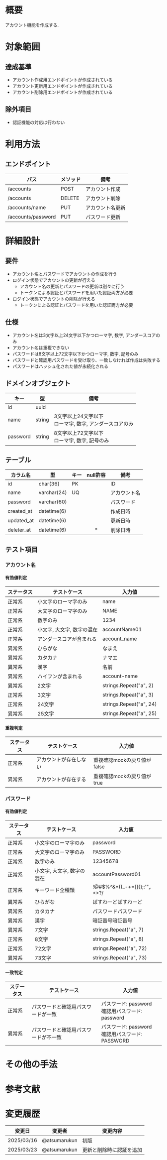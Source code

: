 # 概要

アカウント機能を作成する.

# 対象範囲

## 達成基準

- アカウント作成用エンドポイントが作成されている
- アカウント更新用エンドポイントが作成されている
- アカウント削除用エンドポイントが作成されている

## 除外項目

- 認証機能の対応は行わない

# 利用方法

## エンドポイント

| パス | メソッド | 備考 |
| --- | --- | --- |
| /accounts | POST | アカウント作成 |
| /accounts | DELETE | アカウント削除 |
| /accounts/name | PUT | アカウント名更新 |
| /accounts/password | PUT | パスワード更新 |

# 詳細設計

## 要件

- アカウント名とパスワードでアカウントの作成を行う
- ログイン状態でアカウントの更新が行える
  - アカウント名の更新とパスワードの更新は別々に行う
  - トークンによる認証とパスワードを用いた認証両方が必要
- ログイン状態でアカウントの削除が行える
  - トークンによる認証とパスワードを用いた認証両方が必要

## 仕様

- アカウント名は3文字以上24文字以下かつローマ字, 数字, アンダースコアのみ
- アカウント名は重複できない
- パスワードは8文字以上72文字以下かつローマ字, 数字, 記号のみ
- パスワードと確認用パスワードを受け取り、一致しなければ作成は失敗する
- パスワードはハッシュ化された値が永続化される

## ドメインオブジェクト

| キー | 型 | 備考 |
| --- | --- | --- |
| id | uuid | |
| name | string | 3文字以上24文字以下<br />ローマ字, 数字, アンダースコアのみ |
| password | string | 8文字以上72文字以下<br />ローマ字, 数字, 記号のみ |

## テーブル

| カラム名 | 型 | キー | null許容 | 備考 |
| --- | --- | --- | :---: | --- |
| id | char(36) | PK | | ID |
| name | varchar(24) | UQ | | アカウント名 |
| password | varchar(60) | | | パスワード |
| created_at | datetime(6) | | | 作成日時 |
| updated_at | datetime(6) | | | 更新日時 |
| deleter_at | datetime(6) | | * | 削除日時 |

## テスト項目

### アカウント名

#### 有効値判定

| ステータス | テストケース | 入力値 |
| --- | --- | --- |
| 正常系 | 小文字のローマ字のみ | name |
| 正常系 | 大文字のローマ字のみ | NAME |
| 正常系 | 数字のみ | 1234 |
| 正常系 | 小文字, 大文字, 数字の混在 | accountName01 |
| 正常系 | アンダースコアが含まれる | account_name |
| 異常系 | ひらがな | なまえ |
| 異常系 | カタカナ | ナマエ |
| 異常系 | 漢字 | 名前 |
| 異常系 | ハイフンが含まれる | account-name |
| 異常系 | 2文字 | strings.Repeat("a", 2) |
| 正常系 | 3文字 | strings.Repeat("a", 3) |
| 正常系 | 24文字 | strings.Repeat("a", 24) |
| 異常系 | 25文字 | strings.Repeat("a", 25) |

#### 重複判定

| ステータス | テストケース | 入力値 |
| --- | --- | --- |
| 正常系 | アカウントが存在しない | 重複確認mockの戻り値がfalse |
| 異常系 | アカウントが存在する | 重複確認mockの戻り値がtrue |

### パスワード

#### 有効値判定

| ステータス | テストケース | 入力値 |
| --- | --- | --- |
| 正常系 | 小文字のローマ字のみ | password |
| 正常系 | 大文字のローマ字のみ | PASSWORD |
| 正常系 | 数字のみ | 12345678 |
| 正常系 | 小文字, 大文字, 数字の混在 | accountPassword01 |
| 正常系 | キーワード全種類 | !@#$%^&*()_-+=[]{};:'\",.<>?/|~ |
| 異常系 | ひらがな | ぱすわーどぱすわーど |
| 異常系 | カタカナ | パスワードパスワード |
| 異常系 | 漢字 | 暗証番号暗証番号 |
| 異常系 | 7文字 | strings.Repeat("a", 7) |
| 正常系 | 8文字 | strings.Repeat("a", 8) |
| 正常系 | 72文字 | strings.Repeat("a", 72) |
| 異常系 | 73文字 | strings.Repeat("a", 73) |

#### 一致判定

| ステータス | テストケース | 入力値 |
| --- | --- | --- |
| 正常系 | パスワードと確認用パスワードが一致 | パスワード: password<br />確認用パスワード: password |
| 異常系 | パスワードと確認用パスワードが不一致 | パスワード: password<br />確認用パスワード: PASSWORD |

# その他の手法

# 参考文献

# 変更履歴

| 変更日 | 変更者 | 変更内容 |
| --- | --- | --- |
| 2025/03/16 | @atsumarukun | 初版 |
| 2025/03/23 | @atsumarukun | 更新と削除時に認証を追加 |
